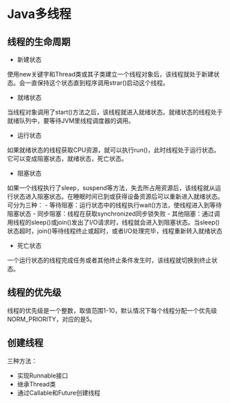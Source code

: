 # Java多线程
## 线程的生命周期

* 新建状态

使用new关键字和Thread类或其子类建立一个线程对象后，该线程就处于新建状态。会一直保持这个状态直到程序调用strar()启动这个线程。

* 就绪状态

当线程对象调用了start()方法之后，该线程就进入就绪状态。就绪状态的线程处于就绪队列中，要等待JVM里线程调度器的调用。

* 运行状态

如果就绪状态的线程获取CPU资源，就可以执行run()，此时线程处于运行状态。它可以变成阻塞状态，就绪状态，死亡状态。

* 阻塞状态

如果一个线程执行了sleep，suspend等方法，失去所占用资源后，该线程就从运行状态进入阻塞状态。在睡眠时间已到或获得设备资源后可以重新进入就绪状态。可分为三种：
	- 等待阻塞：运行状态中的线程执行wait()方法，使线程进入到等待阻塞状态
	- 同步阻塞：线程在获取synchronized同步锁失败
	- 其他阻塞：通过调用线程的sleep()或join()发出了I/O请求时，线程就会进入到阻塞状态。当sleep()状态超时，join()等待线程终止或超时，或者I/O处理完毕，线程重新转入就绪状态
	
* 死亡状态

一个运行状态的线程完成任务或者其他终止条件发生时，该线程就切换到终止状态。

## 线程的优先级
线程的优先级是一个整数，取值范围1-10，默认情况下每个线程分配一个优先级NORM_PRIORITY，对应的是5。

## 创建线程

三种方法：

- 实现Runnable接口
- 继承Thread类
- 通过Callable和Future创建线程